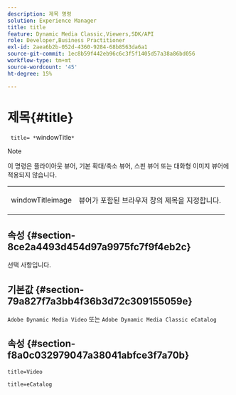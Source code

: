 ```yaml
---
description: 제목 명령
solution: Experience Manager
title: title
feature: Dynamic Media Classic,Viewers,SDK/API
role: Developer,Business Practitioner
exl-id: 2aea6b2b-052d-4360-9284-68b8563da6a1
source-git-commit: 1ec8b59f442eb96c6c3f5f1405d57a38a86bd056
workflow-type: tm+mt
source-wordcount: '45'
ht-degree: 15%

---
```


# 제목{#title}

` title= *`windowTitle`*`

>[!NOTE]
>
>이 명령은 플라이아웃 뷰어, 기본 확대/축소 뷰어, 스핀 뷰어 또는 대화형 이미지 뷰어에 적용되지 않습니다.

<table id="table_406072054CBA4A7BAC8E7AD45E361D37"> 
 <tbody> 
  <tr> 
   <td colname="col1"> <p> <span class="codeph"> <span class="varname"> windowTitleimage</span> </span> </p> </td> 
   <td colname="col2"> <p>뷰어가 포함된 브라우저 창의 제목을 지정합니다. </p> </td> 
  </tr> 
 </tbody> 
</table>

## 속성 {#section-8ce2a4493d454d97a9975fc7f9f4eb2c}

선택 사항입니다.

## 기본값 {#section-79a827f7a3bb4f36b3d72c309155059e}

`Adobe Dynamic Media Video` 또는 `Adobe Dynamic Media Classic eCatalog`

## 속성 {#section-f8a0c032979047a38041abfce3f7a70b}

`title=Video`

`title=eCatalog`
